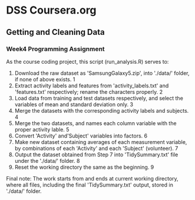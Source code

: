 # DSS Coursera.org
## Getting and Cleaning Data
### Week4 Programming Assignment

As the course coding project, this script (run_analysis.R) serves to:
1. Download the raw dataset as 'SamsungGalaxy5.zip', into '\./data/' folder, if none of above exists. 1
2. Extract activity labels and features from 'activity_labels.txt' and 'features.txt' respectively; rename the characters properly. 2
3. Load data from training and test datasets respectively, and select the variables of mean and standard deviation only. 3
4. Merge the datasets with the corresponding activity labels and subjects. 4
5. Merge the two datasets, and names each column variable with the proper activity lable. 5
6. Convert 'Activity' and'Subject' variables into factors. 6
7. Make new dataset containing averages of each measurement variable, by combinations of each 'Activity' and each 'Subject' (volunteer). 7
8. Output the dataset obtained from Step 7 into 'TidySummary.txt' file under the '\./data/' folder. 8
9. Reset the working directory the same as the beginning. 9

Final note: The work starts from and ends at current working directory, where all files, including the final 'TidySummary.txt' output, stored in '\./data/' folder.